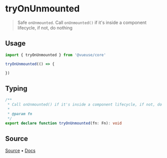 <!--DEMO_STARTS--><!--DEMO_ENDS-->

<!--HEAD_STARTS--><!--HEAD_ENDS-->

# tryOnUnmounted

> Safe `onUnmounted`. Call `onUnmounted()` if it's inside a component lifecycle, if not, do nothing

## Usage

```js
import { tryOnUnmounted } from '@vueuse/core'

tryOnUnmounted(() => {

})
```


<!--FOOTER_STARTS-->
## Typing

```typescript
/**
 * Call onUnmounted() if it's inside a component lifecycle, if not, do nothing
 *
 * @param fn
 */
export declare function tryOnUnmounted(fn: Fn): void
```

## Source

[Source](https://github.com/antfu/vueuse/blob/master/packages/shared/tryOnUnmounted/index.ts) • [Docs](https://github.com/antfu/vueuse/blob/master/packages/shared/tryOnUnmounted/index.md)


<!--FOOTER_ENDS-->
